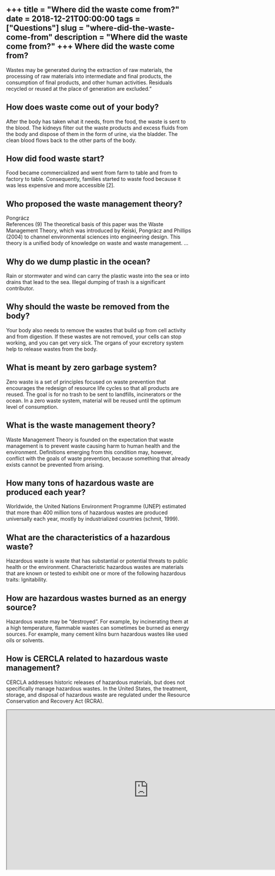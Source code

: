 +++
title = "Where did the waste come from?"
date = 2018-12-21T00:00:00
tags = ["Questions"]
slug = "where-did-the-waste-come-from"
description = "Where did the waste come from?"
+++
Where did the waste come from?
------------------------------

Wastes may be generated during the extraction of raw materials, the processing of raw materials into intermediate and final products, the consumption of final products, and other human activities. Residuals recycled or reused at the place of generation are excluded.”

How does waste come out of your body?
-------------------------------------

After the body has taken what it needs, from the food, the waste is sent to the blood. The kidneys filter out the waste products and excess fluids from the body and dispose of them in the form of urine, via the bladder. The clean blood flows back to the other parts of the body.

How did food waste start?
-------------------------

Food became commercialized and went from farm to table and from to factory to table. Consequently, families started to waste food because it was less expensive and more accessible \[2\].

Who proposed the waste management theory?
-----------------------------------------

Pongrácz  
References (9) The theoretical basis of this paper was the Waste Management Theory, which was introduced by Keiski, Pongrácz and Phillips (2004) to channel environmental sciences into engineering design. This theory is a unified body of knowledge on waste and waste management. …

Why do we dump plastic in the ocean?
------------------------------------

Rain or stormwater and wind can carry the plastic waste into the sea or into drains that lead to the sea. Illegal dumping of trash is a significant contributor.

Why should the waste be removed from the body?
----------------------------------------------

Your body also needs to remove the wastes that build up from cell activity and from digestion. If these wastes are not removed, your cells can stop working, and you can get very sick. The organs of your excretory system help to release wastes from the body.

What is meant by zero garbage system?
-------------------------------------

Zero waste is a set of principles focused on waste prevention that encourages the redesign of resource life cycles so that all products are reused. The goal is for no trash to be sent to landfills, incinerators or the ocean. In a zero waste system, material will be reused until the optimum level of consumption.

What is the waste management theory?
------------------------------------

Waste Management Theory is founded on the expectation that waste management is to prevent waste causing harm to human health and the environment. Definitions emerging from this condition may, however, conflict with the goals of waste prevention, because something that already exists cannot be prevented from arising.

How many tons of hazardous waste are produced each year?
--------------------------------------------------------

Worldwide, the United Nations Environment Programme (UNEP) estimated that more than 400 million tons of hazardous wastes are produced universally each year, mostly by industrialized countries (schmit, 1999).

What are the characteristics of a hazardous waste?
--------------------------------------------------

Hazardous waste is waste that has substantial or potential threats to public health or the environment. Characteristic hazardous wastes are materials that are known or tested to exhibit one or more of the following hazardous traits: Ignitability.

How are hazardous wastes burned as an energy source?
----------------------------------------------------

Hazardous waste may be “destroyed”. For example, by incinerating them at a high temperature, flammable wastes can sometimes be burned as energy sources. For example, many cement kilns burn hazardous wastes like used oils or solvents.

How is CERCLA related to hazardous waste management?
----------------------------------------------------

CERCLA addresses historic releases of hazardous materials, but does not specifically manage hazardous wastes. In the United States, the treatment, storage, and disposal of hazardous waste are regulated under the Resource Conservation and Recovery Act (RCRA).

<iframe allow="accelerometer; autoplay; clipboard-write; encrypted-media; gyroscope; picture-in-picture" allowfullscreen="" class="__youtube_prefs__  epyt-is-override  no-lazyload" data-no-lazy="1" data-origheight="433" data-origwidth="770" data-skipgform_ajax_framebjll="" height="433" id="_ytid_13501" loading="lazy" src="https://www.youtube.com/embed/lVglnpZTZUs?enablejsapi=1&autoplay=0&cc_load_policy=0&cc_lang_pref=&iv_load_policy=1&loop=0&modestbranding=0&rel=1&fs=1&playsinline=0&autohide=2&theme=dark&color=red&controls=1&" title="YouTube player" width="770"></iframe>